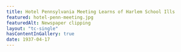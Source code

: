 ```yaml
---
title: Hotel Pennsylvania Meeting Learns of Harlem School Ills
featured: hotel-penn-meeting.jpg
featuredAlt: Newspaper clipping
layout: "tc-single"
hasContentInGallery: true
date: 1937-04-17
---
```

